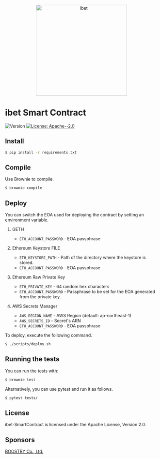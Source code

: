 <p align='center'>
  <img alt="ibet" src="https://user-images.githubusercontent.com/963333/71672471-6383c080-2db9-11ea-85b6-8815519652ec.png" width="300"/>
</p>

# ibet Smart Contract

<p>
  <img alt="Version" src="https://img.shields.io/badge/version-21.4-blue.svg?cacheSeconds=2592000" />
  <a href="#" target="_blank">
    <img alt="License: Apache--2.0" src="https://img.shields.io/badge/License-Apache--2.0-yellow.svg" />
  </a>
</p>


## Install
```bash
$ pip install -r requirements.txt
```

## Compile
Use Brownie to compile.

```bash
$ brownie compile
```

## Deploy

You can switch the EOA used for deploying the contract by setting an environment variable.

1. GETH
    * `ETH_ACCOUNT_PASSWORD` - EOA passphrase

2. Ethereum Keystore FILE
    * `ETH_KEYSTORE_PATH` - Path of the directory where the keystore is stored.
    * `ETH_ACCOUNT_PASSWORD` - EOA passphrase

3. Ethereum Raw Private Key
    * `ETH_PRIVATE_KEY` - 64 random hex characters
    * `ETH_ACCOUNT_PASSWORD` - Passphrase to be set for the EOA generated from the private key.

4. AWS Secrets Manager
    * `AWS_REGION_NAME` - AWS Region (default: ap-northeast-1)
    * `AWS_SECRETS_ID` - Secret's ARN
    * `ETH_ACCOUNT_PASSWORD` - EOA passphrase

To deploy, execute the following command.

```bash
$ ./scripts/deploy.sh
```

## Running the tests

You can run the tests with:
```bash
$ brownie test
```

Alternatively, you can use pytest and run it as follows.
```bash
$ pytest tests/
```

## License

ibet-SmartContract is licensed under the Apache License, Version 2.0.

## Sponsors

[BOOSTRY Co., Ltd.](https://boostry.co.jp/)
